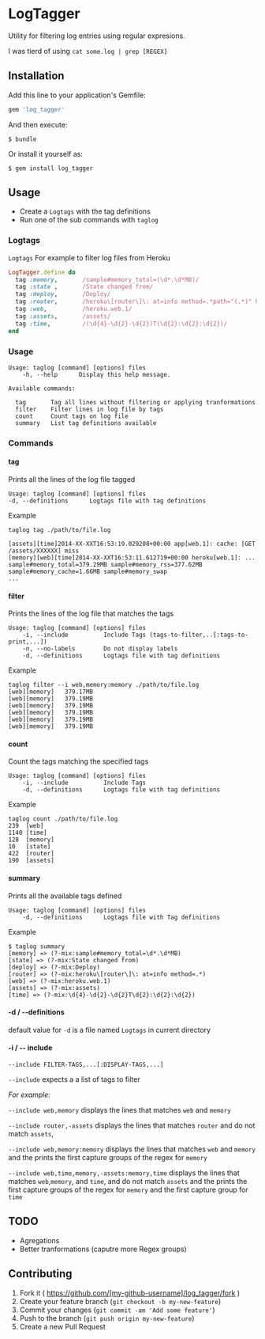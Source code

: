 # LogTagger

Utility for filtering log entries using regular expresions.

I was tierd of using `cat some.log | grep [REGEX]`

## Installation

Add this line to your application's Gemfile:

```ruby
gem 'log_tagger'
```

And then execute:

    $ bundle

Or install it yourself as:

    $ gem install log_tagger

## Usage

* Create a `Logtags` with the tag definitions
* Run one of the sub commands with `taglog`

### Logtags

`Logtags`
For example to filter log files from Heroku

```ruby
LogTagger.define do
  tag :memory,       /sample#memory_total=(\d*.\d*MB)/
  tag :state ,       /State changed from/
  tag :deploy,       /Deploy/
  tag :router,       /heroku\[router\]\: at=info method=.*path="(.*)" host/
  tag :web,          /heroku.web.1/
  tag :assets,       /assets/
  tag :time,         /(\d{4}-\d{2}-\d{2})T(\d{2}:\d{2}:\d{2})/
end
```

### Usage

    Usage: taglog [command] [options] files
        -h, --help      Display this help message.

    Available commands:

      tag       Tag all lines without filtering or applying tranformations
      filter    Filter lines in log file by tags
      count     Count tags on log file
      summary   List tag definitions available

### Commands

#### tag
Prints all the lines of the log file tagged

	Usage: taglog [command] [options] files
    -d, --definitions      Logtags file with tag definitions
    
Example

	taglog tag ./path/to/file.log
	
	[assets][time]2014-XX-XXT16:53:19.029208+00:00 app[web.1]: cache: [GET /assets/XXXXXX] miss
	[memory][web][time]2014-XX-XXT16:53:11.612719+00:00 heroku[web.1]: ... sample#memory_total=379.29MB sample#memory_rss=377.62MB sample#memory_cache=1.66MB sample#memory_swap
	...

#### filter 
Prints the lines of the log file that matches the tags

	Usage: taglog [command] [options] files
	    -i, --include          Include Tags (tags-to-filter,..[:tags-to-print,...])
	    -n, --no-labels        Do not display labels
	    -d, --definitions      Logtags file with tag definitions

Example

	taglog filter --i web,memory:memory ./path/to/file.log
	[web][memory]	379.17MB	
	[web][memory]	379.19MB	
	[web][memory]	379.19MB	
	[web][memory]	379.19MB	
	[web][memory]	379.19MB	
	[web][memory]	379.19MB

#### count 
Count the tags matching the specified tags

	Usage: taglog [command] [options] files
	    -i, --include          Include Tags
	    -d, --definitions      Logtags file with tag definitions
	    
Example

	taglog count ./path/to/file.log
	239	 [web]
	1140 [time]
	128	 [memory]
	10	 [state]
	422	 [router]
	190	 [assets]

#### summary
Prints all the available tags defined 

	Usage: taglog [command] [options] files
	    -d, --definitions      Logtags file with Tag definitions
    
Example

	$ taglog summary
	[memory] => (?-mix:sample#memory_total=\d*.\d*MB)
	[state] => (?-mix:State changed from)
	[deploy] => (?-mix:Deploy)
	[router] => (?-mix:heroku\[router\]\: at=info method=.*)
	[web] => (?-mix:heroku.web.1)
	[assets] => (?-mix:assets)
	[time] => (?-mix:\d{4}-\d{2}-\d{2}T\d{2}:\d{2}:\d{2})
	
#### -d / --definitions

default value for `-d` is a file named `Logtags` in current directory

#### -i / -- include

	--include FILTER-TAGS,...[:DISPLAY-TAGS,...]

`--include` expects a a list of tags to filter

*For example:* 

`--include web,memory` displays the lines that matches `web` and `memory`

`--include router,-assets` displays the lines that matches `router` and do not match `assets`,

`--include web,memory:memory` displays the lines that matches `web` and `memory ` and the prints the first capture groups of the regex for `memory`

`--include web,time,memory,-assets:memory,time` displays the lines that matches `web`,`memory`, and `time`, and do not match `assets` and the prints the first capture groups of the regex for `memory` and the first capture group for `time`

## TODO 

* Agregations 
* Better tranformations (caputre more Regex groups)

## Contributing

1. Fork it ( https://github.com/[my-github-username]/log_tagger/fork )
2. Create your feature branch (`git checkout -b my-new-feature`)
3. Commit your changes (`git commit -am 'Add some feature'`)
4. Push to the branch (`git push origin my-new-feature`)
5. Create a new Pull Request

